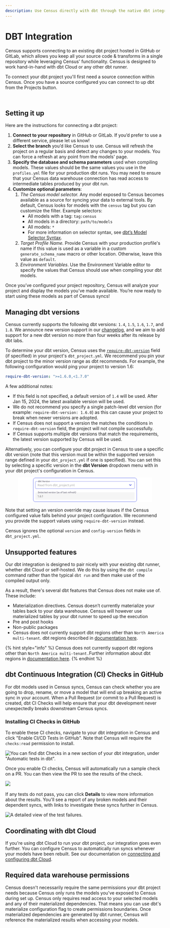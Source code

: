 ```yaml
---
description: Use Census directly with dbt through the native dbt integration.
---
```


# DBT Integration

Census supports connecting to an existing dbt project hosted in GitHub or GitLab, which allows you keep all your source code & transforms in a single repository while leveraging Census' functionality. Census is designed to work hand-in-hand with dbt Cloud or any other dbt runner.

To connect your dbt project you'll first need a source connection within Census. Once you have a source configured you can connect to up dbt from the Projects button.&#x20;

<figure><img src="../.gitbook/assets/Screenshot 2024-07-31 at 2.32.13 PM.png" alt=""><figcaption></figcaption></figure>

## Setting it up

Here are the instructions for connecting a dbt project:

1. **Connect to your repository** in GitHub or GitLab. If you’d prefer to use a different service, please let us know!
2. **Select the branch** you’d like Census to use. Census will refresh the project on a regular basis and detect any changes to your models. You can force a refresh at any point from the models' page.
3. **Specify the database and schema parameters** used when compiling models. These values should be the same values you use in the `profiles.yml` file for your production dbt runs. You may need to ensure that your Census data warehouse connection has read access to intermediate tables produced by your dbt run.
4. **Customize optional parameters**:
   1. _The Census model selector._ Any model exposed to Census becomes available as a source for syncing your data to external tools. By default, Census looks for models with the `census` tag but you can customize the filter. Example selectors:
      * All models with a tag: `tag:census`
      * All models in a directory: `path/to/models`
      * All models: `*`
      * For more information on selector syntax, see [dbt’s Model Selector Syntax](https://docs.getdbt.com/reference/model-selection-syntax/).
   2. _Target Profile Name._ Provide Census with your production profile's name if this value is used as a variable in a custom `generate_schema_name` macro or other location. Otherwise, leave this value as `default`.
   3. _Environment Variables_. Use the Environment Variable editor to specify the values that Census should use when compiling your dbt models.

Once you’ve configured your project repository, Census will analyze your project and display the models you’ve made available. You’re now ready to start using these models as part of Census syncs!

## Managing dbt versions

Census currently supports the following dbt versions: `1.4`, `1.5`, `1.6`, `1.7`, and `1.8`. We announce new version support in our [changelog](https://whatsnew.getcensus.com/), and we aim to add support for a new dbt version no more than four weeks after its release by dbt labs.

To determine your dbt version, Census uses the [`require-dbt-version`](https://docs.getdbt.com/reference/project-configs/require-dbt-version) field (if specified) in your project's `dbt_project.yml`. We recommend you pin your dbt project to the minor version range as dbt recommends. For example, the following configuration would ping your project to version 1.6:

```yaml
require-dbt-version: ">=1.6.0,<1.7.0"
```

A few additional notes:

* If this field is not specified, a default version of `1.4` will be used. After Jan 15, 2024, the latest available version will be used.
* We do not recommend you specify a single patch-level dbt version (for example: `require-dbt-version: 1.6.0`) as this can cause your project to break when newer versions are adopted.
* If Census does not support a version the matches the conditions in `require-dbt-version` field, the project will not compile successfully.
* If Census supports multiple dbt versions that match the requirements, the latest version supported by Census will be used.

Alternatively, you can configure your dbt project in Census to use a specific dbt version (note that this version must be within the supported version range defined in your `dbt_project.yml` if one is specified). You can set this by selecting a specific version in the **dbt Version** dropdown menu with in your dbt project's configuration in Census.

<figure><img src="../.gitbook/assets/dbt Version (1).png" alt=""><figcaption></figcaption></figure>

Note that setting an version override may cause issues if the Census configured value falls behind your project configuration. We recommend you provide the support values using `require-dbt-version` instead.

Census ignores the optional `version` and `config-version` fields in `dbt_project.yml`.

## Unsupported features

Our dbt integration is designed to pair nicely with your existing dbt runner, whether dbt Cloud or self-hosted. We do this by using the `dbt compile` command rather than the typical `dbt run` and then make use of the compiled output only.

As a result, there's several dbt features that Census does not make use of. These include:

* Materialization directives. Census doesn’t currently materialize your tables back to your data warehouse. Census will however use materialized tables by your dbt runner to speed up the execution
* Pre and post hooks
* Non-public packages
* Census does not currently support dbt regions other than `North America multi-tenant`. dbt regions described in [documentation here](https://docs.getdbt.com/docs/cloud/about-cloud/regions-ip-addresses).

{% hint style="info" %}
Census does not currently support dbt regions other than `North America multi-tenant.`Further information about dbt regions in [documentation here](https://docs.getdbt.com/docs/cloud/about-cloud/regions-ip-addresses).
{% endhint %}

## dbt Continuous Integration (CI) Checks in GitHub

For dbt models used in Census syncs, Census can check whether you are going to drop, rename, or move a model that will end up breaking an active sync in your account. When a Pull Request (or commit to a Pull Request) is created, dbt CI Checks will help ensure that your dbt development never unexpectedly breaks downstream Census syncs.

### Installing CI Checks in GitHub

To enable these CI checks, navigate to your dbt integration in Census and click "Enable CI/CD Tests in GitHub". Note that Census will require the `checks:read` permission to install.

![You can find dbt Checks in a new section of your dbt integration, under "Automatic tests in dbt".](<../.gitbook/assets/Screen Shot 2022-08-10 at 3.43.09 PM.png>)

Once you enable CI checks, Census will automatically run a sample check on a PR. You can then view the PR to see the results of the check.

![](<../.gitbook/assets/Screen Shot 2022-08-10 at 4.38.56 PM.png>)

If any tests do not pass, you can click **Details** to view more information about the results. You'll see a report of any broken models and their dependent syncs, with links to investigate these syncs further in Census.

![A detailed view of the test failures.](<../.gitbook/assets/Screen Shot 2022-08-10 at 4.39.19 PM.png>)

## Coordinating with dbt Cloud

If you're using dbt Cloud to run your dbt project, our integration goes even further. You can configure Census to automatically run syncs whenever your models have been rebuilt. See our documentation on [connecting and configuring dbt Cloud](../basics/core-concept/triggering-syncs.md#dbt-cloud-integration).

## Required data warehouse permissions

Census doesn't necessarily require the same permissions your dbt project needs because Census only runs the models you've exposed to Census during set up. Census only requires read access to your selected models and any of their materialized dependencies. That means you can use dbt's materialize configuration flag to create permissions boundaries. Once materialized dependencies are generated by dbt runner, Census will reference the materialized results when accessing your models.
